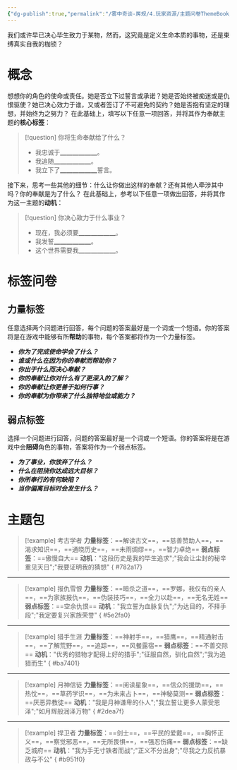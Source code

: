```yaml
---
{"dg-publish":true,"permalink":"/雾中奇谈-房规/4.玩家资源/主题问卷ThemeBook/1.起源主题/3.奉献/"}
---
```


我们或许早已决心毕生致力于某物，然而，这究竟是定义生命本质的事物，还是束缚真实自我的枷锁？
# 概念
想想你的角色的使命或责任。她是否立下过誓言或承诺？她是否始终被痴迷或是仇恨驱使？她已决心效力于谁，又或者签订了不可避免的契约？她是否抱有坚定的理想，并始终为之努力？
在此基础上，填写以下任意一项回答，并将其作为奉献主题的**核心标签**：
>[!question] 你将生命奉献给了什么？
>- 我忠诚于▁▁▁▁▁▁。
>- 我追随▁▁▁▁▁▁。
>- 我立下了▁▁▁▁▁▁誓言。

接下来，思考一些其他的细节：什么让你做出这样的奉献？还有其他人牵涉其中吗？你的奉献是为了什么？
在此基础上，参考以下任意一项做出回答，并将其作为这一主题的**动机**：
>[!question] 你决心致力于什么事业？
>- 现在，我必须要▁▁▁▁▁▁。
>- 我发誓▁▁▁▁▁▁。
>- 这个世界需要我▁▁▁▁▁▁。

# 标签问卷
## 力量标签
任意选择两个问题进行回答，每个问题的答案最好是一个词或一个短语。你的答案将是在游戏中能够有所**帮助**的事物，每个答案都将作为一个力量标签。

- ***你为了完成使命学会了什么？***
- ***谁或什么在因为你的奉献而帮助你？***
- ***你出于什么而决心奉献？***
- ***你的奉献让你对什么有了更深入的了解？***
- ***你的奉献让你更善于如何行事？***
- ***你的奉献为你带来了什么独特地位或能力？***

## 弱点标签
选择一个问题进行回答，问题的答案最好是一个词或一个短语。你的答案将是在游戏中会**阻碍**角色的事物，答案将作为一个弱点标签。

- ***为了事业，你放弃了什么？***
- ***什么在阻挠你达成远大目标？***
- ***你所奉行的有何缺陷？***
- ***当你偏离目标时会发生什么？***

# 主题包
>[!example] 考古学者
>**力量标签**：==解读古文==，==慈善赞助人==，==渴求知识==，==通晓历史==，==未雨绸缪==，==智力卓绝==
>**弱点标签**：==傲慢自大==
>**动机**："这段历史是我的毕生追求";"我会让尘封的秘辛重见天日";"我要证明我的猜想"
{ #782a17}


---

>[!example] 报仇雪恨
>**力量标签**：==暗杀之道==，==罗娜，我仅有的亲人==，==为家族报仇==，==伪装技巧==，==全力以赴==，==无名无姓==
>**弱点标签**：==空余仇恨==
>**动机**："我立誓为血脉复仇";"为达目的，不择手段";"我定要复兴家族荣誉"
{ #5e2fa0}


---

>[!example] 猎手生涯
>**力量标签**：==神射手==，==猎鹰==，==精通射击==，==了解荒野==，==追踪==，==风餐露宿==
>**弱点标签**：==不善交际==
>**动机**："优秀的猎物才配得上好的猎手";"征服自然，驯化自然";"我为追猎而生"
{ #ba7401}


---

>[!example] 月神信徒
>**力量标签**：==阅读星象==，==信众的援助==，==热忱==，==草药学识==，==为未来占卜==，==神秘莫测==
>**弱点标签**：==厌恶异教徒==
>**动机**："我是月神谦卑的仆人";"我立誓让更多人蒙受恩泽";"如月辉般润泽万物"
{ #2dea7f}


---


>[!example] 捍卫者
>**力量标签**：==剑士==，==平民的爱戴==，==胸怀正义==，==察觉邪恶==，==无所畏惧==，==强忍伤痛==
>**弱点标签**：==缺乏城府==
>**动机**："我为手无寸铁者而战";"正义不分出身";"尽我之力反抗暴政与不公"
{ #b951f0}

